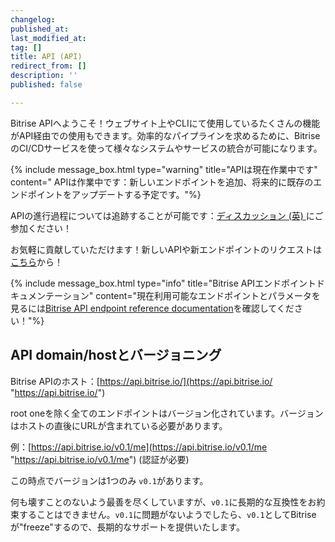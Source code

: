 ```yaml
---
changelog:
published_at:
last_modified_at:
tag: []
title: API (API)
redirect_from: []
description: ''
published: false

---
```

Bitrise APIへようこそ！ウェブサイト上やCLIにて使用しているたくさんの機能がAPI経由での使用もできます。効率的なパイプラインを求めるために、BitriseのCI/CDサービスを使って様々なシステムやサービスの統合が可能になります。

{% include message_box.html type="warning" title="APIは現在作業中です" content=" APIは作業中です：新しいエンドポイントを追加、将来的に既存のエンドポイントをアップデートする予定です。"%}

APIの進行過程については追跡することが可能です：[ディスカッション (英) ](https://discuss.bitrise.io/t/bitrise-api-v0-1-work-in-progress/1554)にご参加ください！

お気軽に貢献していただけます！新しいAPIや新エンドポイントのリクエストは[こちら]()から！

{% include message_box.html type="info" title="Bitrise APIエンドポイントドキュメンテーション" content="現在利用可能なエンドポイントとパラメータを見るには[Bitrise API endpoint reference documentation](https://api-docs.bitrise.io/)を確認してください！"%}

## API domain/hostとバージョニング

Bitrise APIのホスト：[https://api.bitrise.io/](https://api.bitrise.io/ "https://api.bitrise.io/")

root oneを除く全てのエンドポイントはバージョン化されています。バージョンはホストの直後にURLが含まれている必要があります。

例：[https://api.bitrise.io/v0.1/me](https://api.bitrise.io/v0.1/me "https://api.bitrise.io/v0.1/me") (認証が必要)

この時点でバージョンは1つのみ `v0.1`があります。

何も壊すことのないよう最善を尽くしていますが、`v0.1`に長期的な互換性をお約束することはできません。`v0.1`に問題がないようでしたら、`v0.1`としてBitriseが"freeze"するので、長期的なサポートを提供いたします。